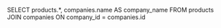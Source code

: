 SELECT products.*, companies.name AS company_name FROM products JOIN companies ON company_id = companies.id